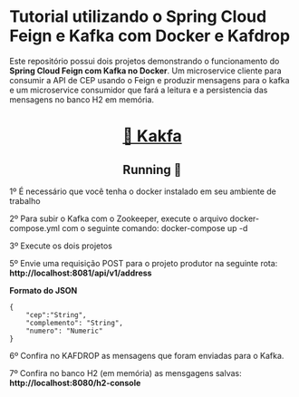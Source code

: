 <h1 align="left">Tutorial utilizando o Spring Cloud Feign e Kafka com Docker e Kafdrop</h1>
<p align="left">Este repositório possui dois projetos demonstrando o funcionamento do <strong> Spring Cloud Feign com Kafka no Docker</strong>. Um microservice cliente para consumir a API de CEP
 usando o Feign e produzir mensagens para o kafka e um microservice consumidor que fará a leitura e a persistencia das mensagens no banco H2 em memória.</p>
<h1 align="center">
    <a href="https://kafka.apache.org/">🔗 Kakfa</a>
</h1>

<h2 align="center"> 
	Running 🚀
</h2>
<p align="left">1º É necessário que você tenha o docker instalado em seu ambiente de trabalho</p>
<p align="left">2º Para subir o Kafka com o Zookeeper, execute o arquivo docker-compose.yml com o seguinte comando: docker-compose up -d </p>
<p align="left">3º Execute os dois projetos</p>
<p align="left">5º Envie uma requisição POST para o projeto produtor na seguinte rota: <strong> http://localhost:8081/api/v1/address </strong></p>

<p><strong>Formato do JSON</strong></p>

	{
		"cep":"String", 
		"complemento": "String",
		"numero": "Numeric"
	}

<p align="left">6º Confira no KAFDROP as mensagens que foram enviadas para o Kafka. </p>
<p align="left">7º Confira no banco H2 (em memória) as mensgagens salvas: <strong> http://localhost:8080/h2-console</strong></p>